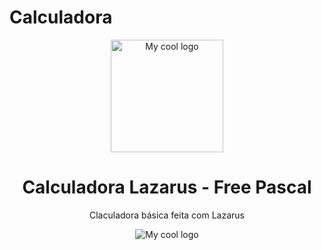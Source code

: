 # Calculadora
<div align="center">
   <img width="180" src="https://user-images.githubusercontent.com/66562175/181996076-b2693a18-c4eb-4139-9ae3-dac12d445dc5.png" alt="My cool logo"/>
</div>
<div align="center">
   <h1>Calculadora Lazarus - Free Pascal</h1>
</div>
<div align="center">
   <p>Claculadora básica feita com Lazarus
   <p>
</div>
<div align="center">
   <img src="https://user-images.githubusercontent.com/66562175/181996120-d2c2e8b2-48ba-4197-b46e-da8da27d3b40.jpg" alt="My cool logo"/>
</div>

